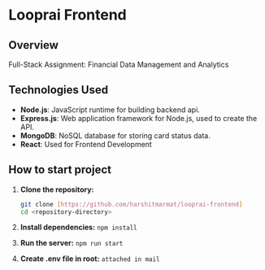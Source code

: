 # Looprai Frontend

## Overview
Full-Stack Assignment: Financial Data Management and Analytics

## Technologies Used
- **Node.js**: JavaScript runtime for building backend api.
- **Express.js**: Web application framework for Node.js, used to create the API.
- **MongoDB**: NoSQL database for storing card status data.
- **React**: Used for Frontend Development

## How to start project
1. **Clone the repository:**
   ```bash
   git clone [https://github.com/harshitmarmat/looprai-frontend]
   cd <repository-directory>

2. **Install dependencies:** `npm install`

3. **Run the server:**  `npm run start`

4. **Create .env file in root:** `attached in mail`


